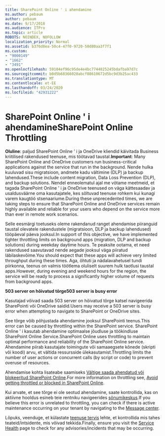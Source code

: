 ```yaml
---
title: SharePoint Online ' i ahendamine
ms.author: pebaum
author: pebaum
ms.date: 9/17/2018
ms.audience: ITPro
ms.topic: article
ROBOTS: NOINDEX, NOFOLLOW
localization_priority: Normal
ms.assetid: b376d8ea-50c4-47f0-9720-50d80aa3f7f1
ms.custom:
- "9000149"
- "1662"
- "3491"
ms.openlocfilehash: 59104ef96c95de4e4bc7744825245bdafba97d7c
ms.sourcegitcommit: b0d5b68366028abcf08610672d5bc9d3b25ac433
ms.translationtype: MT
ms.contentlocale: et-EE
ms.lasthandoff: 03/24/2020
ms.locfileid: "42931222"
---
```

# <a name="sharepoint-online-throttling"></a><span data-ttu-id="612fc-102">SharePoint Online ' i ahendamine</span><span class="sxs-lookup"><span data-stu-id="612fc-102">SharePoint Online Throttling</span></span>

<span data-ttu-id="612fc-103">**Oluline**: paljud SharePoint Online ' i ja OneDrive kliendid käivitada Business kriitilised rakendused teenuse, mis töötavad taustal.</span><span class="sxs-lookup"><span data-stu-id="612fc-103">**Important**: Many SharePoint Online and OneDrive customers run business-critical applications against the service that run in the background.</span></span> <span data-ttu-id="612fc-104">Nende hulka kuuluvad sisu migratsioon, andmete kadu vältimine (DLP) ja backup lahendused.</span><span class="sxs-lookup"><span data-stu-id="612fc-104">These include content migration, Data Loss Prevention (DLP), and backup solutions.</span></span> <span data-ttu-id="612fc-105">Nendel enneolematul ajal me võtame meetmeid, et tagada SharePoint Online ' i ja OneDrive teenused on väga kättesaadav ja usaldusväärne oma kasutajatele, kes sõltuvad teenuse rohkem kui kunagi varem kaugtöö stsenaariume.</span><span class="sxs-lookup"><span data-stu-id="612fc-105">During these unprecedented times, we are taking steps to ensure that SharePoint Online and OneDrive services remain highly available and reliable for your users who depend on the service more than ever in remote work scenarios.</span></span>

<span data-ttu-id="612fc-106">Selle eesmärgi toetuseks oleme rakendanud ranget ahendamise piiranguid taustal olevatele rakendustele (migratsioon, DLP ja backup lahendused) tööpäeval päeva jooksul.</span><span class="sxs-lookup"><span data-stu-id="612fc-106">In support of this objective, we have implemented tighter throttling limits on background apps (migration, DLP and backup solutions) during weekday daytime hours.</span></span> <span data-ttu-id="612fc-107">Te peaksite ootama, et need rakendused saavutavad nende aegade jooksul väga piiratud läbilaskevõime.</span><span class="sxs-lookup"><span data-stu-id="612fc-107">You should expect that these apps will achieve very limited throughput during these times.</span></span> <span data-ttu-id="612fc-108">Aga, õhtuti ja nädalavahetusel tundi piirkonna, teenus on valmis töötlema oluliselt suurem hulk taotlusi taustal apps.</span><span class="sxs-lookup"><span data-stu-id="612fc-108">However, during evening and weekend hours for the region, the service will be ready to process a significantly higher volume of requests from background apps.</span></span>

<span data-ttu-id="612fc-109">**503 server on hõivatud tõrge**</span><span class="sxs-lookup"><span data-stu-id="612fc-109">**503 server is busy error**</span></span>

<span data-ttu-id="612fc-110">Kasutajad võivad saada 503 server on hõivatud tõrge katsel navigeerida SharePointi või OneDrive saidid.</span><span class="sxs-lookup"><span data-stu-id="612fc-110">Users may receive a 503 server is busy error when attempting to navigate to SharePoint or OneDrive sites.</span></span> 

<span data-ttu-id="612fc-111">See tõrge võib põhjustada ahendamine jooksul SharePointi teenus.</span><span class="sxs-lookup"><span data-stu-id="612fc-111">This error can be caused by throttling within the SharePoint service.</span></span> <span data-ttu-id="612fc-112">SharePoint Online ' i kasutab ahendamine optimaalse jõudluse ja töökindluse SharePoint Online Service.</span><span class="sxs-lookup"><span data-stu-id="612fc-112">SharePoint Online uses throttling to maintain optimal performance and reliability of the SharePoint Online service.</span></span> <span data-ttu-id="612fc-113">Ahendamine piirab kasutajate toimingute või samaaegsete kõnede (skripti või koodi) arvu, et vältida ressursside ülekasutamist.</span><span class="sxs-lookup"><span data-stu-id="612fc-113">Throttling limits the number of user actions or concurrent calls (by script or code) to prevent overuse of resources.</span></span> 

<span data-ttu-id="612fc-114">Ahendamise kohta lisateabe saamiseks [Vältige saada ahendatud või blokeeritud SharePoint Online](https://docs.microsoft.com/sharepoint/dev/general-development/how-to-avoid-getting-throttled-or-blocked-in-sharepoint-online).</span><span class="sxs-lookup"><span data-stu-id="612fc-114">For more information on throttling see, [Avoid getting throttled or blocked in SharePoint Online](https://docs.microsoft.com/sharepoint/dev/general-development/how-to-avoid-getting-throttled-or-blocked-in-sharepoint-online).</span></span>

<span data-ttu-id="612fc-115">Kui arvate, et see tõrge ei ole seotud ahendamine, saate kontrollida, kas on aktiivne hooldus esineb teie rentniku navigeerides [sõnumikeskus](https://portal.office.com/adminportal/home#/MessageCenter).</span><span class="sxs-lookup"><span data-stu-id="612fc-115">If you believe this error is unrelated to throttling, you can check if there is active maintenance occurring on your tenant by navigating to the [Message center](https://portal.office.com/adminportal/home#/MessageCenter).</span></span>

 <span data-ttu-id="612fc-116">Lõpuks, veenduge, et külastate [teenuse tervis](https://portal.office.com/adminportal/home#/servicehealth) lehte, et kontrollida mis tahes teateid/intsidente, mis võivad tekkida.</span><span class="sxs-lookup"><span data-stu-id="612fc-116">Finally, ensure you visit the [Service Health](https://portal.office.com/adminportal/home#/servicehealth) page to check for any advisories/incidents that may be occurring.</span></span>

